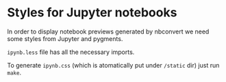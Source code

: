 # Styles for Jupyter notebooks

In order to display notebook previews generated by nbconvert we need some
styles from Jupyter and pygments.

`ipynb.less` file has all the necessary imports.

To generate `ipynb.css` (which is atomatically put under `/static` dir) just
run `make`.
